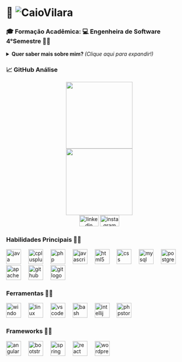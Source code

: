 
# 👔 ![CaioVilara](https://img.shields.io/badge/%20-DESENVOLVEDOR%20%20CAIO%20VILAROUCA-black) 
###  🎓 Formação Acadêmica: 💻 Engenheira de Software 4°Semestre 👨‍💻

<!-- Sobre Mim  -->
<details>
  <!-- Radio -->
  <summary> 
    <b> Quer saber mais sobre mim? </b> <i>(Clique aqui para expandir!)</i>
  </summary>
  
  ## Seja bem vindo ao meu repositório! 👋  
    - 🔎 Atualmente aberto a novas oportunidades.
    - 📚 Cursando faculdade engenharia de software na UDF Brasília.
    - 💬 Sobre mim: Aficionado por tecnologia, hardware, games é códigos!
    - 🗓️ 21 anos.
    - 🎓 Altuamente estudando Java e Spring boot.
    - 🥇 Linguagem preferida de programar JAVA, C++ e PHP.  
    - 📖 O que eu não posso criar, não entendo.(Feynman Richard)
    - 📖 Se você quer chegar onde a maioria não chega, faça o que a maioria não faz.(Bill Gates)
</details>

<!-- Grafico -->
### 📈 GitHub Análise
<div align="center">
  <a href="https://github.com/caiovilarouca">
    <img height="180em" src="https://github-readme-stats.vercel.app/api?username=caiovilarouca&show_icons=true&theme=tokyonight&include_all_commits=true&count_private=true"/>
  </a>
</div>
<div align="center">
  <a href="https://github.com/caiovilarouca">
    <img height="180em" src="https://github-readme-stats.vercel.app/api/top-langs/?username=caiovilarouca&layout=compact&langs_count=7&theme=tokyonight"/>
  </a>
</div>


<div align="center">
  <a href="https://www.linkedin.com/in/caio-vilarouca/"><img src="https://raw.githubusercontent.com/maurodesouza/profile-readme-generator/master/src/assets/icons/social/linkedin/default.svg" width="52" height="30" alt="linkedin logo"  /></a>
  <a href="https://www.instagram.com/caio_vilarouca/"><img src="https://raw.githubusercontent.com/maurodesouza/profile-readme-generator/master/src/assets/icons/social/instagram/default.svg" width="52" height="30" alt="instagram logo"  /></a>
</div>

### Habilidades Principais 👨‍💻
<div align="left">
  <img src="https://cdn.jsdelivr.net/gh/devicons/devicon/icons/java/java-original.svg" height="40" alt="java logo"  />
  <img width="12" />
  <img src="https://cdn.jsdelivr.net/gh/devicons/devicon/icons/cplusplus/cplusplus-original.svg" height="40" alt="cplusplus logo"  />
  <img width="12" />
  <img src="https://cdn.jsdelivr.net/gh/devicons/devicon/icons/php/php-original.svg" height="40" alt="php logo"  />
  <img width="12" />
  <img src="https://cdn.jsdelivr.net/gh/devicons/devicon/icons/javascript/javascript-original.svg" height="40" alt="javascript logo"  />
  <img width="12" />
  <img src="https://cdn.jsdelivr.net/gh/devicons/devicon/icons/html5/html5-original.svg" height="40" alt="html5 logo"  />
  <img width="12" />
  <img src="https://cdn.jsdelivr.net/gh/devicons/devicon/icons/css3/css3-original.svg" height="40" alt="css logo"  />
  <img width="12" />
  <img src="https://cdn.jsdelivr.net/gh/devicons/devicon/icons/mysql/mysql-original.svg" height="40" alt="mysql logo"  />
  <img width="12" />
  <img src="https://cdn.jsdelivr.net/gh/devicons/devicon/icons/postgresql/postgresql-original.svg" height="40" alt="postgresql logo"  />
  <img width="12" />
  <img src="https://cdn.jsdelivr.net/gh/devicons/devicon/icons/apache/apache-original.svg" height="40" alt="apache logo"  />
  <img width="12" />
  <img src="https://cdn.jsdelivr.net/gh/devicons/devicon/icons/github/github-original.svg" height="40" alt="github logo"  />
  <img width="12" />
  <img src="https://cdn.jsdelivr.net/gh/devicons/devicon/icons/git/git-original.svg" height="40" alt="git logo"  />
</div>

### Ferramentas 👨‍💻
<div align="left">
  <img src="https://cdn.jsdelivr.net/gh/devicons/devicon/icons/windows8/windows8-original.svg" height="40" alt="windows8 logo"  />
  <img width="12" />
  <img src="https://cdn.jsdelivr.net/gh/devicons/devicon/icons/linux/linux-original.svg" height="40" alt="linux logo"  />
  <img width="12" />
  <img src="https://cdn.jsdelivr.net/gh/devicons/devicon/icons/vscode/vscode-original.svg" height="40" alt="vscode logo"  />
  <img width="12" />
  <img src="https://cdn.jsdelivr.net/gh/devicons/devicon/icons/bash/bash-original.svg" height="40" alt="bash logo"  />
  <img width="12" />
  <img src="https://cdn.jsdelivr.net/gh/devicons/devicon/icons/intellij/intellij-original.svg" height="40" alt="intellij logo"  />
  <img width="12" />
  <img src="https://cdn.jsdelivr.net/gh/devicons/devicon/icons/phpstorm/phpstorm-original.svg" height="40" alt="phpstorm logo"  />
  <img width="12" />
</div>

### Frameworks 👨‍💻
<div align="left">
  <img src="https://cdn.jsdelivr.net/gh/devicons/devicon/icons/angularjs/angularjs-original.svg" height="40" alt="angularjs logo"  />
  <img width="12" />
  <img src="https://cdn.jsdelivr.net/gh/devicons/devicon/icons/bootstrap/bootstrap-original.svg" height="40" alt="bootstrap logo"  />
  <img width="12" />
  <img src="https://cdn.jsdelivr.net/gh/devicons/devicon/icons/spring/spring-original.svg" height="40" alt="spring logo"  />
  <img width="12" />
  <img src="https://cdn.jsdelivr.net/gh/devicons/devicon/icons/react/react-original.svg" height="40" alt="react logo"  />
  <img width="12" />
  <img src="https://cdn.jsdelivr.net/gh/devicons/devicon/icons/wordpress/wordpress-original.svg" height="40" alt="wordpress logo"  />
</div>
